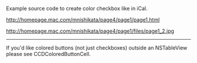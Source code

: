 Example source code to create color checkbox like in iCal.

http://homepage.mac.com/mnishikata/page4/page1/page1.html

http://homepage.mac.com/mnishikata/page4/page1/files/page1_2.jpg

----

If you'd like colored buttons (not just checkboxes) outside an NSTableView please see CCDColoredButtonCell.
